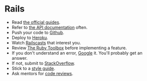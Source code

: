 Rails
=====

* Read [the official guides](http://guides.rubyonrails.org).
* Refer to [the API documentation](http://api.rubyonrails.org) often.
* Push your code to [Github](http://github.com).
* Deploy to [Heroku](http://heroku.com).
* Watch [Railscasts](http://railscasts.com) that interest you.
* Review [The Ruby Toolbox](https://www.ruby-toolbox.com) before implementing a feature.
* If you don't understand an error, [Google](http://google.com) it. You'll probably get an answer.
* If not, submit to [StackOverflow](http://stackoverflow.com/questions/tagged/ruby-on-rails).
* Stick to a [style guide](https://github.com/copycopter/style-guide).
* Ask mentors for [code reviews](http://playbook.thoughtbot.com/working-in-feedback-loops/feature-branch-code-reviews/).
